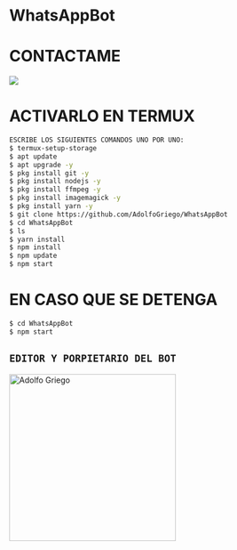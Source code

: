 # WhatsAppBot

# CONTACTAME
<a href="http://wa.me/528451003894" target="blank"><img src="https://img.shields.io/badge/Adolfo-25D366?style=for-the-badge&logo=whatsapp&logoColor=white" /></a>

# ACTIVARLO EN TERMUX
```bash
ESCRIBE LOS SIGUIENTES COMANDOS UNO POR UNO:
$ termux-setup-storage
$ apt update 
$ apt upgrade -y
$ pkg install git -y
$ pkg install nodejs -y
$ pkg install ffmpeg -y
$ pkg install imagemagick -y
$ pkg install yarn -y
$ git clone https://github.com/AdolfoGriego/WhatsAppBot
$ cd WhatsAppBot
$ ls
$ yarn install
$ npm install
$ npm update
$ npm start
```
# EN CASO QUE SE DETENGA
```bash
$ cd WhatsAppBot
$ npm start
```

## `EDITOR Y PORPIETARIO DEL BOT` 
<a href="https://github.com/AdolfoGriego"><img src="https://github.com/AdolfoGriego.png" width="300" height="300" alt="Adolfo Griego"/></a>
